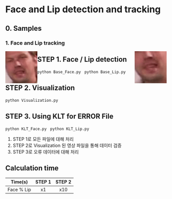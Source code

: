 # Face and Lip detection and tracking

## 0. Samples
### 1. Face and Lip tracking
<div>
  <img src="https://github.com/jungwook518/Face_Lip_detection_tracking/blob/master/samples/Face_ex1.gif" style="float: left;" width="100" height="100">
  <img src="https://github.com/jungwook518/Face_Lip_detection_tracking/blob/master/samples/Lip_ex1.gif" style="float: right;" width="100" height="100">
</div>

## STEP 1. Face / Lip detection
```python Base_Face.py ```
```python Base_Lip.py ```

## STEP 2. Visualization
```python Visualization.py ```

## STEP 3. Using KLT for ERROR File
```python KLT_Face.py ```
```python KLT_Lip.py ```

1. STEP 1로 모든 파일에 대해 처리
2. STEP 2로 Visualization 된 영상 파일을 통해 데이터 검증
3. STEP 3로 오류 데이터에 대해 처리

## Calculation time
| Time(s) | STEP 1 | STEP 2 |
|:---:|:---:|:---:|
| Face % Lip | x1 | x10 |



